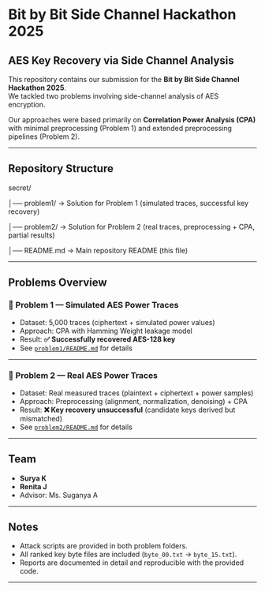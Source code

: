 # Bit by Bit Side Channel Hackathon 2025  
## AES Key Recovery via Side Channel Analysis

This repository contains our submission for the **Bit by Bit Side Channel Hackathon 2025**.  
We tackled two problems involving side-channel analysis of AES encryption.  

Our approaches were based primarily on **Correlation Power Analysis (CPA)** with minimal preprocessing (Problem 1) and extended preprocessing pipelines (Problem 2).  

---

## Repository Structure
secret/

│── problem1/ → Solution for Problem 1 (simulated traces, successful key recovery)

│── problem2/ → Solution for Problem 2 (real traces, preprocessing + CPA, partial results)

│── README.md → Main repository README (this file)

---

## Problems Overview

### 🔹 Problem 1 — Simulated AES Power Traces
- Dataset: 5,000 traces (ciphertext + simulated power values)  
- Approach: CPA with Hamming Weight leakage model  
- Result: **✅ Successfully recovered AES-128 key**  
- See [`problem1/README.md`](./problem1/README.md) for details  

---

### 🔹 Problem 2 — Real AES Power Traces
- Dataset: Real measured traces (plaintext + ciphertext + power samples)  
- Approach: Preprocessing (alignment, normalization, denoising) + CPA  
- Result: **❌ Key recovery unsuccessful** (candidate keys derived but mismatched)  
- See [`problem2/README.md`](./problem2/README.md) for details  

---

## Team
- **Surya K**  
- **Renita J**  
- Advisor: Ms. Suganya A  

---

## Notes
- Attack scripts are provided in both problem folders.  
- All ranked key byte files are included (`byte_00.txt` → `byte_15.txt`).  
- Reports are documented in detail and reproducible with the provided code.  

---
